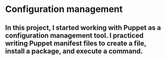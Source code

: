 # Configuration management
## In this project, I started working with Puppet as a configuration management tool. I practiced writing Puppet manifest files to create a file, install a package, and execute a command.
